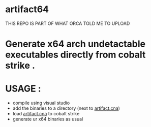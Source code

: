 # artifact64
THIS REPO IS PART OF WHAT ORCA TOLD ME TO UPLOAD

# Generate x64 arch undetactable executables directly from cobalt strike .

# USAGE :
- compile using visual studio 
- add the binaries to a directory (next to [artifact.cna](https://github.com/ORCA666/artifact64/blob/main/artifact.cna))
- load  [artifact.cna](https://github.com/ORCA666/artifact64/blob/main/artifact.cna) to cobalt strike 
- generate ur x64 binaries as usual 
